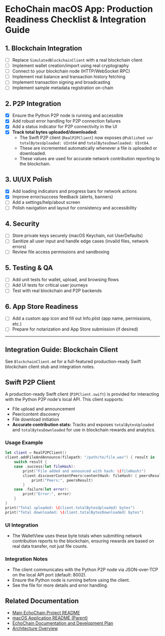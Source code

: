 # EchoChain macOS App: Production Readiness Checklist & Integration Guide

## 1. Blockchain Integration
- [ ] Replace `SimulatedBlockchainClient` with a real blockchain client
- [ ] Implement wallet creation/import using real cryptography
- [ ] Connect to your blockchain node (HTTP/WebSocket RPC)
- [ ] Implement real balance and transaction history fetching
- [ ] Implement transaction signing and broadcasting
- [ ] Implement sample metadata registration on-chain

## 2. P2P Integration
- [x] Ensure the Python P2P node is running and accessible
- [x] Add robust error handling for P2P connection failures
- [x] Add a status indicator for P2P connectivity in the UI
- [x] **Track total bytes uploaded/downloaded:**
    - The Swift P2P client (`RealP2PClient`) now exposes `@Published var totalBytesUploaded: UInt64` and `totalBytesDownloaded: UInt64`.
    - These are incremented automatically whenever a file is uploaded or downloaded.
    - These values are used for accurate network contribution reporting to the blockchain.

## 3. UI/UX Polish
- [x] Add loading indicators and progress bars for network actions
- [x] Improve error/success feedback (alerts, banners)
- [ ] Add a settings/help/about screen
- [ ] Polish navigation and layout for consistency and accessibility

## 4. Security
- [ ] Store private keys securely (macOS Keychain, not UserDefaults)
- [ ] Sanitize all user input and handle edge cases (invalid files, network errors)
- [ ] Review file access permissions and sandboxing

## 5. Testing & QA
- [ ] Add unit tests for wallet, upload, and browsing flows
- [ ] Add UI tests for critical user journeys
- [ ] Test with real blockchain and P2P backends

## 6. App Store Readiness
- [ ] Add a custom app icon and fill out Info.plist (app name, permissions, etc.)
- [ ] Prepare for notarization and App Store submission (if desired)

---

## Integration Guide: Blockchain Client

See `BlockchainClient.md` for a full-featured production-ready Swift blockchain client stub and integration notes.

## Swift P2P Client

A production-ready Swift client (`P2PClient.swift`) is provided for interacting with the Python P2P node's local API. This client supports:
- File upload and announcement
- Peer/content discovery
- File download initiation
- **Accurate contribution stats:** Tracks and exposes `totalBytesUploaded` and `totalBytesDownloaded` for use in blockchain rewards and analytics.

### Usage Example
```swift
let client = RealP2PClient()
client.addFileAndAnnounce(filepath: "/path/to/file.wav") { result in
    switch result {
    case .success(let fileHash):
        print("File added and announced with hash: \(fileHash)")
        client.discoverContentPeers(contentHash: fileHash) { peersResult in
            print("Peers:", peersResult)
        }
    case .failure(let error):
        print("Error:", error)
    }
}
print("Total uploaded: \(client.totalBytesUploaded) bytes")
print("Total downloaded: \(client.totalBytesDownloaded) bytes")
```

### UI Integration
- The WalletView uses these byte totals when submitting network contribution reports to the blockchain, ensuring rewards are based on real data transfer, not just file counts.

### Integration Notes
- The client communicates with the Python P2P node via JSON-over-TCP on the local API port (default: 8002).
- Ensure the Python node is running before using the client.
- See the file for more details and error handling. 

## Related Documentation

*   [Main EchoChain Project README](../../../README.md)
*   [macOS Application README (Parent)](../README.md)
*   [EchoChain Documentation and Development Plan](../../../docs/EchoChain_Documentation_and_Development_Plan.md)
*   [Architecture Overview](../../../docs/architecture.md) 